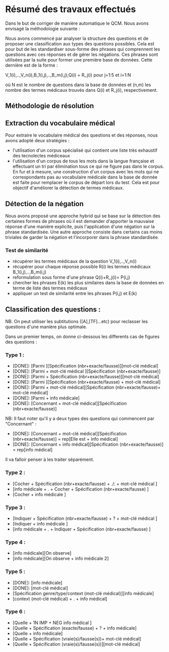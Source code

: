 # Résumé des travaux effectués

Dans le but de corriger de manière automatique le QCM. 
Nous avons envisagé la méthodologie suivante : 

Nous avons commencé par analyser la structure des questions et de proposer 
une classification aux types des questions possibles.
Cela est pour but de les standardiser sous-forme des phrases qui comprennent les questions avec ces réponses et de gérer les négations. Ces phrases sont utilisées par la suite pour former une première base de données. Cette dernière est de la forme : 


V_1(i),..,V_n(i),B_1(i,j),..,B_m(i,j);Q(i) + R_j(i) pour j=1:5 et i=1:N 

où N est le nombre de questions dans la base de données et (n,m) les nombre des termes médicaux trouvés dans  Q(i) et R_j(i), respectivement.

## Méthodologie de résolution 

## Extraction du vocabulaire médical

Pour extraire le vocabulaire médical des questions et des réponses, nous avons adopté deux stratégies :
- l'utilisation d'un corpus spécialisé qui contient une liste très exhaustif des tecnolectes médiceaux 
- l'utilisation d'un corpus de tous les mots dans la langue française et effectuant un tri par élimination tous ce qui ne figure pas dans le corpus. En fur et à mesure, une construction d'un corpus avec les mots qui ne correspondants pas au vocabulaire médicale dans la base de donnée est faite pour remplacer le corpus de départ lors du test. Cela est pour objectif d'améliorer la détection de termes médicaux. 


## Détection de la négation

Nous avons proposé une approche hybrid qui se base sur la détection des certaines formes de phrases où il est demander d'apporter la mauvaise réponse d'une manière explicite, puis l'application d'une négation sur la phrase standardisée. 
Une autre approche consiste dans certains cas moins triviales de garder la négation et l'incorporer dans la phrase standardisée. 


### Test de similarité 
- récupérer les termes médicaux de la question V_1(i),..,V_n(i)
- récupérer pour chaque réponse possible R(i) les termes médicaux B_1(i,j),..,B_m(i,j)
- reformulation sous forme d'une phrase Q(i)+R_j(i)= P(i,j)
- chercher les phrases E(k) les plus similaires dans la base de données en terme de liste des termes médicaux
- appliquer un test de similarité entre les phrases P(i,j) et E(k)

## Classification des questions :

NB. On peut utiliser les subtitutions ([A],[TF]...etc) pour reclasser les questions d'une manière plus optimale. 

Dans un premier temps, on donne ci-dessous les differents cas de figures des questions : 

### Type 1 : 

- [DONE]:   [Parmi ][Spécification (nbr+exacte/fausse)][mot-clé médical]
- [DONE]:   [Parmi + mot-clé médical ][Spécification (nbr+exacte/fausse)]
- [DONE]:   [Parmi + Spécification (nbr+exacte/fausse)][mot-clé médical]
- [DONE]:   [Parmi ][Spécification (nbr+exacte/fausse) + mot-clé médical]
- [DONE]:   [Parmi + mot-clé médical][Spécification (nbr+exacte/fausse)+ mot-clé médical]
- [DONE]:   [Parmi + info médicale]
- [DONE]:   [Concernant + mot-clé médical][Spécification (nbr+exacte/fausse)]

NB: Il faut noter qu'il y a deux types des questions qui commencent par "Concernant" : 
- [DONE]:   [Concernant + mot-clé médical][Spécification (nbr+exacte/fausse)] = rep[Elle est + info médical]
- [DONE]:   [Concernant + info médical][Spécification (nbr+exacte/fausse)] = rep[info médical]

Il va falloir penser à les traiter séparément.

### Type 2 : 

- [Cocher + Spécification (nbr+exacte/fausse) + ./: + mot-clé médical ]
- [info médicale + . + Cocher + Spécification (nbr+exacte/fausse) ]
- [Cocher + info médicale ]

### Type 3 : 

- [Indiquer + Spécification (nbr+exacte/fausse) + ? + mot-clé médical ]
- [Indiquer + info médicale ]
- [info médicale + . + Indiquer + Spécification (nbr+exacte/fausse) ]

### Type 4 : 

- [info médicale][On observe]
- [info médicale][On observe + info médicale 2]

### Type 5 : 

- [DONE]: [info médicale]
- [DONE]: [mot-clé médical]
- [Spécification genre/type/context (mot-clé médical)][info médicale]
- [context (mot-clé médical) + . + info médical]

### Type 6 : 

- [Quelle + 1N IMP + NEG info médical ]
- [Quelle + Spécification (exacte/fausse) + ? + info médicale]
- [Quelle + info médicale]
- [Quelle + Spécification (vraie(s)/fausse(s))+ mot-clé médical]
- [Quelle + Spécification (vraie(s)/fausse(s))][mot-clé médical]